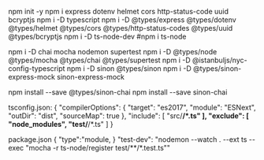 npm init -y
npm i express dotenv helmet cors http-status-code uuid bcryptjs
npm i -D typescript
npm i -D @types/express @types/dotenv @types/helmet @types/cors @types/http-status-codes @types/uuid @types/bcryptjs
npm i -D ts-node-dev
#npm i ts-node

npm i -D chai mocha nodemon supertest
​​​​​​​npm i -D @types/node @types/mocha @types/chai @types/supertest 
npm i -D @istanbuljs/nyc-config-typescript
npm i -D  sinon @types/sinon
npm i -D @types/sinon-express-mock sinon-express-mock

npm install --save @types/sinon-chai
npm install --save sinon-chai


tsconfig.json:
{
    "compilerOptions": {
        "target": "es2017",
        "module": "ESNext",
        "outDir": "dist",
        "sourceMap": true
    },
    "include": [
        "src/**/*.ts"
    ],
    "exclude": [
        "node_modules",
        "test/**/*.ts"
    ]
} 

package.json
{
    "type":"module,
}
"test-dev": "nodemon --watch . --ext ts --exec \"mocha -r ts-node/register test/**/*.test.ts\""
